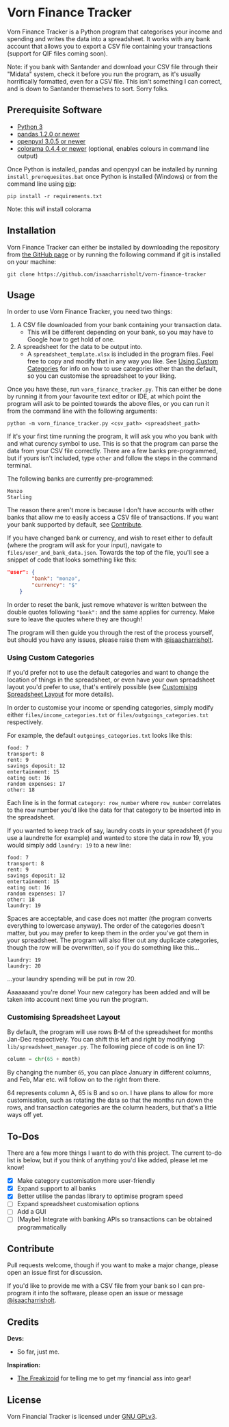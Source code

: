 # Vorn Finance Tracker

Vorn Finance Tracker is a Python program that categorises your income and spending and writes the data into a
spreadsheet. It works with any bank account that allows you to export a CSV file containing your transactions (support
for QIF files coming soon). 

Note: if you bank with Santander and download your CSV file through their "Midata" system, check it before you run the
program, as it's usually horrifically formatted, even for a CSV file. This isn't something I can correct, and is down
to Santander themselves to sort. Sorry folks.

## Prerequisite Software

- [Python 3](https://www.python.org/)
- [pandas 1.2.0 or newer](https://pandas.pydata.org/)
- [openpyxl 3.0.5 or newer](https://pypi.org/project/openpyxl/)
- [colorama 0.4.4 or newer](https://pypi.org/project/colorama/) (optional, enables colours in command line output)

Once Python is installed, pandas and openpyxl can be installed by running `install_prerequesites.bat` once Python is 
installed (Windows) or from the command line using [pip](https://pypi.org/project/pip/):

```commandline
pip install -r requirements.txt
```
Note: this _will_ install colorama

## Installation

Vorn Finance Tracker can either be installed by downloading the repository from
[the GitHub page](https://github.com/isaacharrisholt/vorn-finance-tracker) or by running the following command if git
is installed on your machine:
```commandline
git clone https://github.com/isaacharrisholt/vorn-finance-tracker
```

## Usage
In order to use Vorn Finance Tracker, you need two things:
1. A CSV file downloaded from your bank containing your transaction data.
   - This will be different depending on your bank, so you may have to Google how to get hold of one. 
2. A spreadsheet for the data to be output into.
   - A `spreadsheet_template.xlsx` is included in the program files. Feel free to copy and modify that in any way you
    like. See [Using Custom Categories](#using-custom-categories) for info on how to use categories other than the 
     default, so you can customise the spreadsheet to your liking.
     
Once you have these, run `vorn_finance_tracker.py`. This can either be done by running it from your favourite text
editor or IDE, at which point the program will ask to be pointed towards the above files, or you can run it from the
command line with the following arguments:

```commandline
python -m vorn_finance_tracker.py <csv_path> <spreadsheet_path>
```

If it's your first time running the program, it will ask you who you bank with and what curency symbol to use. This is
so that the program can parse the data from your CSV file correctly. There are a few banks pre-programmed, but if yours
isn't included, type `other` and follow the steps in the command terminal.

The following banks are currently pre-programmed:
```text
Monzo
Starling
```
The reason there aren't more is because I don't have accounts with other banks that allow me to easily access a CSV file
of transactions. If you want your bank supported by default, see [Contribute](#contribute).

If you have changed bank or currency, and wish to reset either to default (where the program will ask for your input),
navigate to `files/user_and_bank_data.json`. Towards the top of the file, you'll see a snippet of code that looks
something like this:

```json
"user": {
        "bank": "monzo",
        "currency": "$"
    }
```

In order to reset the bank, just remove whatever is written between the double quotes following `"bank":` and the same
applies for currency. Make sure to leave the quotes where they are though!

The program will then guide you through the rest of the process yourself, but should you have any issues, please raise
them with [@isaacharrisholt](https://github.com/isaacharrisholt).

### Using Custom Categories

If you'd prefer not to use the default categories and want to change the location of things in the spreadsheet, or even
have your own spreadsheet layout you'd prefer to use, that's entirely possible (see
[Customising Spreadsheet Layout](#customising-spreadsheet-layout) for more details).

In order to customise your income or spending categories, simply modify either `files/income_categories.txt` or
`files/outgoings_categories.txt` respectively.

For example, the default `outgoings_categories.txt` looks like this:

```text
food: 7
transport: 8
rent: 9
savings deposit: 12
entertainment: 15
eating out: 16
random expenses: 17
other: 18
```

Each line is in the format `category: row_number` where `row_number` correlates to the row number you'd like the data 
for that category to be inserted into in the spreadsheet.

If you wanted to keep track of say, laundry costs in your spreadsheet (if you use a laundrette for example) and wanted 
to store the data in row 19, you would simply add `laundry: 19` to a new line:

```text
food: 7
transport: 8
rent: 9
savings deposit: 12
entertainment: 15
eating out: 16
random expenses: 17
other: 18
laundry: 19
```

Spaces are acceptable, and case does not matter (the program converts everything to lowercase anyway). The order of the 
categories doesn't matter, but you may prefer to keep them in the order you've got them in your spreadsheet. The program
will also filter out any duplicate categories, though the row will be overwritten, so if you do something like this...

```text
laundry: 19
laundry: 20
```

...your laundry spending will be put in row 20.

Aaaaaaand you're done! Your new category has been added and will be taken into account next time you run the program.

### Customising Spreadsheet Layout

By default, the program will use rows B-M of the spreadsheet for months Jan-Dec respectively. You can shift this left
and right by modifying `lib/spreadsheet_manager.py`. The following piece of code is on line 17:
```python
column = chr(65 + month)
```

By changing the number `65`, you can place January in different columns, and Feb, Mar etc. will follow on to the right
from there.

64 represents column A, 65 is B and so on. I have plans to allow for more customisation, such as rotating the data so
that the months run down the rows, and transaction categories are the column headers, but that's a little ways off yet.

## To-Dos

There are a few more things I want to do with this project. The current to-do list is below, but if you think of
anything you'd like added, please let me know!

- [x] Make category customisation more user-friendly
- [x] Expand support to all banks
- [x] Better utilise the pandas library to optimise program speed
- [ ] Expand spreadsheet customisation options
- [ ] Add a GUI
- [ ] \(Maybe) Integrate with banking APIs so transactions can be obtained programmatically

## Contribute

Pull requests welcome, though if you want to make a major change, please open an issue first for discussion.

If you'd like to provide me with a CSV file from your bank so I can pre-program it into the software, please open an
issue or message [@isaacharrisholt](https://github.com/isaacharrisholt).

## Credits

**Devs:**
- So far, just me.

**Inspiration:**
- [The Freakizoid](https://twitter.com/the_freakizoid) for telling me to get my financial ass into gear!

## License

Vorn Financial Tracker is licensed under [GNU GPLv3](https://www.gnu.org/licenses/gpl-3.0.en.html).
